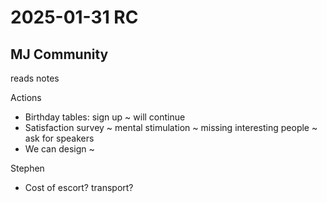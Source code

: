 # 2025-01-31 RC

## MJ Community

reads notes

Actions

* Birthday tables: sign up ~ will continue
* Satisfaction survey ~ mental stimulation ~ missing interesting people ~ ask for speakers
* We can design ~

Stephen

* Cost of escort? transport?


